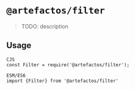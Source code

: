 # `@artefactos/filter`

> TODO: description

## Usage

```
CJS
const Filter = require('@artefactos/filter');

ESM/ES6
import {Filter} from '@artefactos/filter'
```
